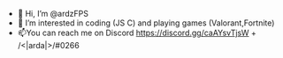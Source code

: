 - 👋 Hi, I’m @ardzFPS
- 👀 I’m interested in coding (JS C) and playing games (Valorant,Fortnite)
- 📫You can reach me on Discord https://discord.gg/caAYsvTjsW + /<|arda|>/#0266

<!---
ardzFPS/ardzFPS is a ✨ special ✨ repository because its `README.md` (this file) appears on your GitHub profile.
You can click the Preview link to take a look at your changes.
--->
